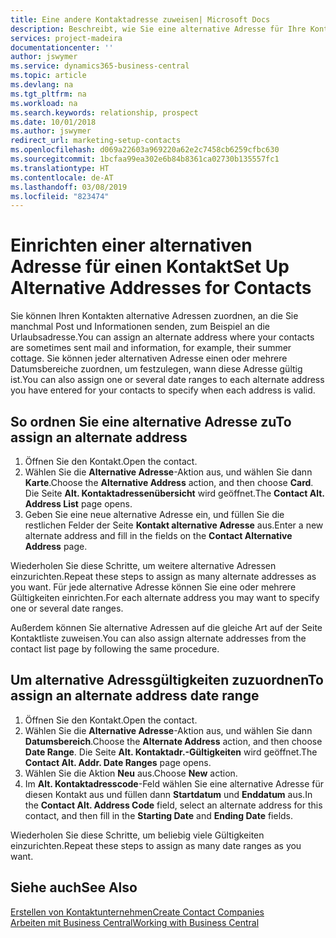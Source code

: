 ```yaml
---
title: Eine andere Kontaktadresse zuweisen| Microsoft Docs
description: Beschreibt, wie Sie eine alternative Adresse für Ihre Kontakte zuweisen, an die Sie manchmal Informationen senden.
services: project-madeira
documentationcenter: ''
author: jswymer
ms.service: dynamics365-business-central
ms.topic: article
ms.devlang: na
ms.tgt_pltfrm: na
ms.workload: na
ms.search.keywords: relationship, prospect
ms.date: 10/01/2018
ms.author: jswymer
redirect_url: marketing-setup-contacts
ms.openlocfilehash: d069a22603a969220a62e2c7458cb6259cfbc630
ms.sourcegitcommit: 1bcfaa99ea302e6b84b8361ca02730b135557fc1
ms.translationtype: HT
ms.contentlocale: de-AT
ms.lasthandoff: 03/08/2019
ms.locfileid: "823474"
---
```

# <a name="set-up-alternative-addresses-for-contacts"></a><span data-ttu-id="6ede9-103">Einrichten einer alternativen Adresse für einen Kontakt</span><span class="sxs-lookup"><span data-stu-id="6ede9-103">Set Up Alternative Addresses for Contacts</span></span>
<span data-ttu-id="6ede9-104">Sie können Ihren Kontakten alternative Adressen zuordnen, an die Sie manchmal Post und Informationen senden, zum Beispiel an die Urlaubsadresse.</span><span class="sxs-lookup"><span data-stu-id="6ede9-104">You can assign an alternate address where your contacts are sometimes sent mail and information, for example, their summer cottage.</span></span> <span data-ttu-id="6ede9-105">Sie können jeder alternativen Adresse einen oder mehrere Datumsbereiche zuordnen, um festzulegen, wann diese Adresse gültig ist.</span><span class="sxs-lookup"><span data-stu-id="6ede9-105">You can also assign one or several date ranges to each alternate address you have entered for your contacts to specify when each address is valid.</span></span>

## <a name="to-assign-an-alternate-address"></a><span data-ttu-id="6ede9-106">So ordnen Sie eine alternative Adresse zu</span><span class="sxs-lookup"><span data-stu-id="6ede9-106">To assign an alternate address</span></span>
1. <span data-ttu-id="6ede9-107">Öffnen Sie den Kontakt.</span><span class="sxs-lookup"><span data-stu-id="6ede9-107">Open the contact.</span></span>
2. <span data-ttu-id="6ede9-108">Wählen Sie die **Alternative Adresse**-Aktion aus, und wählen Sie dann **Karte**.</span><span class="sxs-lookup"><span data-stu-id="6ede9-108">Choose the **Alternative Address** action, and then choose **Card**.</span></span> <span data-ttu-id="6ede9-109">Die Seite **Alt. Kontaktadressenübersicht** wird geöffnet.</span><span class="sxs-lookup"><span data-stu-id="6ede9-109">The **Contact Alt. Address List** page opens.</span></span>
3. <span data-ttu-id="6ede9-110">Geben Sie eine neue alternative Adresse ein, und füllen Sie die restlichen Felder der Seite **Kontakt alternative Adresse** aus.</span><span class="sxs-lookup"><span data-stu-id="6ede9-110">Enter a new alternate address and fill in the fields on the **Contact Alternative Address** page.</span></span>

<span data-ttu-id="6ede9-111">Wiederholen Sie diese Schritte, um weitere alternative Adressen einzurichten.</span><span class="sxs-lookup"><span data-stu-id="6ede9-111">Repeat these steps to assign as many alternate addresses as you want.</span></span> <span data-ttu-id="6ede9-112">Für jede alternative Adresse können Sie eine oder mehrere Gültigkeiten einrichten.</span><span class="sxs-lookup"><span data-stu-id="6ede9-112">For each alternate address you may want to specify one or several date ranges.</span></span>

<span data-ttu-id="6ede9-113">Außerdem können Sie alternative Adressen auf die gleiche Art auf der Seite Kontaktliste zuweisen.</span><span class="sxs-lookup"><span data-stu-id="6ede9-113">You can also assign alternate addresses from the contact list page by following the same procedure.</span></span>

## <a name="to-assign-an-alternate-address-date-range"></a><span data-ttu-id="6ede9-114">Um alternative Adressgültigkeiten zuzuordnen</span><span class="sxs-lookup"><span data-stu-id="6ede9-114">To assign an alternate address date range</span></span>
1. <span data-ttu-id="6ede9-115">Öffnen Sie den Kontakt.</span><span class="sxs-lookup"><span data-stu-id="6ede9-115">Open the contact.</span></span>
2. <span data-ttu-id="6ede9-116">Wählen Sie die **Alternative Adresse**-Aktion aus, und wählen Sie dann **Datumsbereich**.</span><span class="sxs-lookup"><span data-stu-id="6ede9-116">Choose the **Alternate Address** action, and then choose **Date Range**.</span></span> <span data-ttu-id="6ede9-117">Die Seite **Alt. Kontaktadr.-Gültigkeiten** wird geöffnet.</span><span class="sxs-lookup"><span data-stu-id="6ede9-117">The **Contact Alt. Addr. Date Ranges** page opens.</span></span>
3. <span data-ttu-id="6ede9-118">Wählen Sie die Aktion **Neu** aus.</span><span class="sxs-lookup"><span data-stu-id="6ede9-118">Choose **New** action.</span></span>
4. <span data-ttu-id="6ede9-119">Im **Alt. Kontaktadresscode**-Feld wählen Sie eine alternative Adresse für diesen Kontakt aus und füllen dann **Startdatum** und **Enddatum** aus.</span><span class="sxs-lookup"><span data-stu-id="6ede9-119">In the **Contact Alt. Address Code** field, select an alternate address for this contact, and then fill in the **Starting Date** and **Ending Date** fields.</span></span>

<span data-ttu-id="6ede9-120">Wiederholen Sie diese Schritte, um beliebig viele Gültigkeiten einzurichten.</span><span class="sxs-lookup"><span data-stu-id="6ede9-120">Repeat these steps to assign as many date ranges as you want.</span></span>

## <a name="see-also"></a><span data-ttu-id="6ede9-121">Siehe auch</span><span class="sxs-lookup"><span data-stu-id="6ede9-121">See Also</span></span>
[<span data-ttu-id="6ede9-122">Erstellen von Kontaktunternehmen</span><span class="sxs-lookup"><span data-stu-id="6ede9-122">Create Contact Companies</span></span>](marketing-create-contact-companies.md)  
[<span data-ttu-id="6ede9-123">Arbeiten mit  Business Central</span><span class="sxs-lookup"><span data-stu-id="6ede9-123">Working with Business Central</span></span>](ui-work-product.md)
